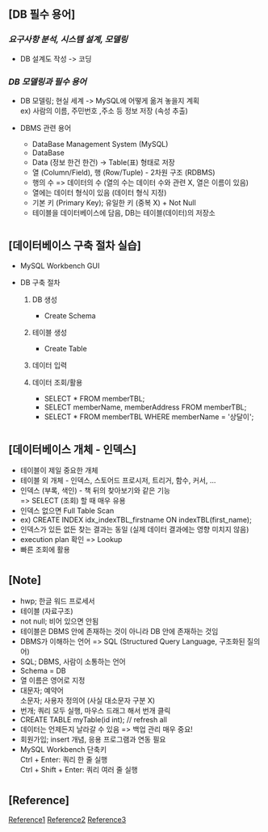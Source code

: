 ## [DB 필수 용어]

### _요구사항 분석, 시스템 설계, 모델링_

- DB 설계도 작성 -> 코딩

### _DB 모델링과 필수 용어_

- DB 모델링; 현실 세계 -> MySQL에 어떻게 옮겨 놓을지 계획 <br/>
  ex) 사람의 이름, 주민번호 ,주소 등 정보 저장 (속성 추출)
- DBMS 관련 용어

  - DataBase Management System (MySQL)
  - DataBase
  - Data (정보 한건 한건) -> Table(표) 형태로 저장
  - 열 (Column/Field), 행 (Row/Tuple) - 2차원 구조 (RDBMS)
  - 행의 수 => 데이터의 수 (열의 수는 데이터 수와 관련 X, 열은 이름이 있음)
  - 열에는 데이터 형식이 있음 (데이터 형식 지정)
  - 기본 키 (Primary Key); 유일한 키 (중복 X) + Not Null
  - 테이블을 데이터베이스에 담음, DB는 테이블(데이터)의 저장소

#

## [데이터베이스 구축 절차 실습]

- MySQL Workbench GUI
- DB 구축 절차

  1. DB 생성

     - Create Schema

  2. 테이블 생성

     - Create Table

  3. 데이터 입력

  4. 데이터 조회/활용

     - SELECT \* FROM memberTBL;
     - SELECT memberName, memberAddress FROM memberTBL;
     - SELECT \* FROM memberTBL WHERE memberName = '상달이';

#

## [데이터베이스 개체 - 인덱스]

- 테이블이 제일 중요한 개체
- 테이블 외 개체 - 인덱스, 스토어드 프로시저, 트리거, 함수, 커서, ...
- 인덱스 (부록, 색인) - 책 뒤의 찾아보기와 같은 기능 <br/>
  => SELECT (조회) 할 때 매우 유용
- 인덱스 없으면 Full Table Scan
- ex) CREATE INDEX idx_indexTBL_firstname ON indexTBL(first_name);
- 인덱스가 있든 없든 찾는 결과는 동일 (실제 데이터 결과에는 영향 미치지 않음)
- execution plan 확인 => Lookup
- 빠른 조회에 활용

#

## [Note]

- hwp; 한글 워드 프로세서
- 테이블 (자료구조)
- not null; 비어 있으면 안됨
- 테이블은 DBMS 안에 존재하는 것이 아니라 DB 안에 존재하는 것임
- DBMS가 이해하는 언어 => SQL (Structured Query Language, 구조화된 질의어)
- SQL; DBMS, 사람이 소통하는 언어
- Schema = DB
- 열 이름은 영어로 지정
- 대문자; 예약어 <br/>
  소문자; 사용자 정의어 (사실 대소문자 구분 X)
- 번개; 쿼리 모두 실행, 마우스 드래그 해서 번개 클릭
- CREATE TABLE myTable(id int); // refresh all
- 데이터는 언제든지 날라갈 수 있음 => 백업 관리 매우 중요!
- 회원가입; insert 개념, 응용 프로그램과 연동 필요
- MySQL Workbench 단축키 <br/>
  Ctrl + Enter: 쿼리 한 줄 실행 <br/>
  Ctrl + Shift + Enter: 쿼리 여러 줄 실행

#

## [Reference]

[Reference1](https://www.youtube.com/watch?v=VnnTh83sjcc&list=PLVsNizTWUw7Hox7NMhenT-bulldCp9HP9&index=6)
[Reference2](https://www.youtube.com/watch?v=0bjKxoP03XI&list=PLVsNizTWUw7Hox7NMhenT-bulldCp9HP9&index=7)
[Reference3](https://www.youtube.com/watch?v=kjQEV5j-iIk&list=PLVsNizTWUw7Hox7NMhenT-bulldCp9HP9&index=8)
